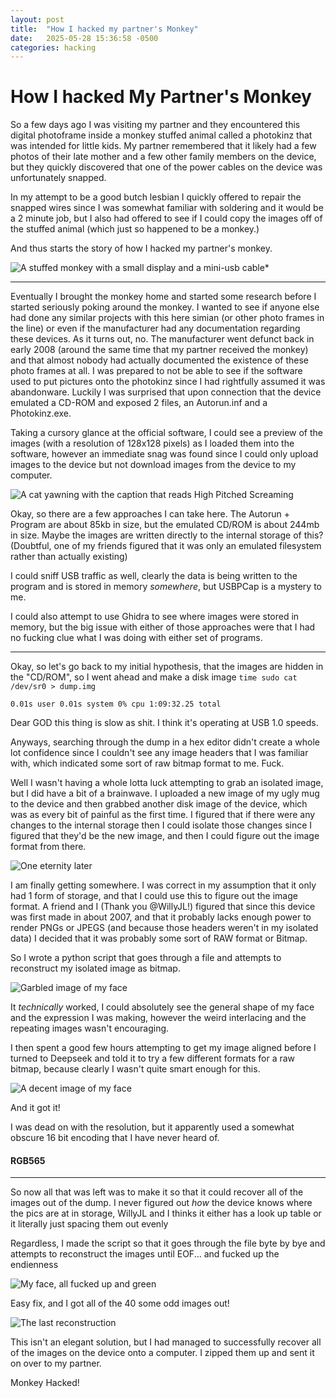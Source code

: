 ```yaml
---
layout: post
title:  "How I hacked my partner's Monkey"
date:   2025-05-28 15:36:58 -0500
categories: hacking
---
```



# How I hacked My Partner's Monkey

So a few days ago I was visiting my partner and they encountered this digital photoframe inside a monkey stuffed animal called a photokinz that was intended for little kids.
My partner remembered that it likely had a few photos of their late mother and a few other family members on the device, but they quickly discovered that one of the power cables on the device was unfortunately snapped.

In my attempt to be a good butch lesbian I quickly offered to repair the snapped wires since I was somewhat familiar with soldering and it would be a 2 minute job, but I also had offered to see if I could copy the images off of the stuffed animal (which just so happened to be a monkey.)

And thus starts the story of how I hacked my partner's monkey.

![A stuffed monkey with a small display and a mini-usb cable*](images/the_culprit.jpg)

---

Eventually I brought the monkey home and started some research before I started seriously poking around the monkey. I wanted to see if anyone else had done any similar projects with this here simian (or other photo frames in the line) or even if the manufacturer had any documentation regarding these devices.
As it turns out, no. The manufacturer went defunct back in early 2008 (around the same time that my partner received the monkey) and that almost nobody had actually documented the existence of these photo frames at all.
I was prepared to not be able to see if the software used to put pictures onto the photokinz since I had rightfully assumed it was abandonware. Luckily I was surprised that upon connection that the device emulated a CD-ROM and exposed 2 files, an Autorun.inf and a Photokinz.exe.


Taking a cursory glance at the official software, I could see a preview of the images (with a resolution of 128x128 pixels) as I loaded them into the software, however an immediate snag was found since I could only upload images to the device but not download images from the device to my computer.

	
![A cat yawning with the caption that reads *High Pitched Screaming*](images/screaming_cat.jpg)

Okay, so there are a few approaches I can take here. The Autorun + Program are about 85kb in size, but the emulated CD/ROM is about 244mb in size. Maybe the images are written directly to the internal storage of this? (Doubtful, one of my friends figured that it was only an emulated filesystem rather than actually existing)

I could sniff USB traffic as well, clearly the data is being written to the program and is stored in memory *somewhere*, but USBPCap is a mystery to me.

I could also attempt to use Ghidra to see where images were stored in memory, but the big issue with either of those approaches were that I had no fucking clue what I was doing with either set of programs.

---
Okay, so let's go back to my initial hypothesis, that the images are hidden in the "CD/ROM", so I went ahead and make a disk image
`time sudo cat /dev/sr0 > dump.img`

`0.01s user 0.01s system 0% cpu 1:09:32.25 total`

Dear GOD this thing is slow as shit. I think it's operating at USB 1.0 speeds.

Anyways, searching through the dump in a hex editor didn't create a whole lot confidence since I couldn't see any image headers that I was familiar with, which indicated some sort of raw bitmap format to me. Fuck.

Well I wasn't having a whole lotta luck attempting to grab an isolated image, but I did have a bit of a brainwave. I uploaded a new image of my ugly mug to the device and then grabbed another disk image of the device, which was as every bit of painful as the first time.
I figured that if there were any changes to the internal storage then I could isolate those changes since I figured that they'd be the new image, and then I could figure out the image format from there.

![One eternity later](images/waiting.jpg)

I am finally getting somewhere. I was correct in my assumption that it only had 1 form of storage, and that I could use this to figure out the image format.
A friend and I (Thank you @WillyJL!)  figured that since this device was first made in about 2007, and that it probably lacks enough power to render PNGs or JPEGS (and because those headers weren't in my isolated data) I decided that it was probably some sort of RAW format or Bitmap.

So I wrote a python script that goes through a file and attempts to reconstruct my isolated image as bitmap.

![Garbled image of my face](images/fucked_up.jpg)

It *technically* worked, I could absolutely see the general shape of my face and the expression I was making, however the weird interlacing and the repeating images wasn't encouraging.

I then spent a good few hours attempting to get my image aligned before I turned to Deepseek and told it to try a few different formats for a raw bitmap, because clearly I wasn't quite smart enough for this.

![A decent image of my face](images/first_reconstruction.jpg)

And it got it! 

I was dead on with the resolution, but it apparently used a somewhat obscure 16 bit encoding that I have never heard of.
#### RGB565
---
So now all that was left was to make it so that it could recover all of the images out of the dump.
I never figured out *how* the device knows where the pics are at in storage, WillyJL and I thinks it either has a look up table or it literally just spacing them out evenly

Regardless, I made the script so that it goes through the file byte by bye and attempts to reconstruct the images until EOF... and fucked up the endienness 

![My face, all fucked up and green](images/green.jpg)

Easy fix, and I got all of the 40 some odd images out!

![The last reconstruction](images/final.jpg)

This isn't an elegant solution, but I had managed to successfully recover all of the images on the device onto a computer. I zipped them up and sent it on over to my partner.

Monkey Hacked!

